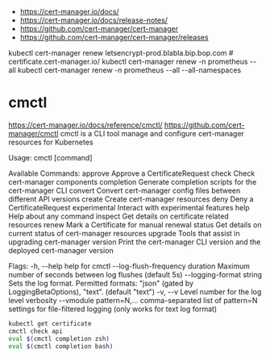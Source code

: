 * https://cert-manager.io/docs/
* https://cert-manager.io/docs/release-notes/
* https://github.com/cert-manager/cert-manager
* https://github.com/cert-manager/cert-manager/releases

kubectl cert-manager renew letsencrypt-prod.blabla.bip.bop.com # certificate.cert-manager.io/
kubectl cert-manager renew -n prometheus           --all
kubectl cert-manager renew -n prometheus           --all --all-namespaces

# cmctl
https://cert-manager.io/docs/reference/cmctl/
https://github.com/cert-manager/cmctl
cmctl is a CLI tool manage and configure cert-manager resources for Kubernetes

Usage: cmctl [command]

Available Commands:
  approve      Approve a CertificateRequest
  check        Check cert-manager components
  completion   Generate completion scripts for the cert-manager CLI
  convert      Convert cert-manager config files between different API versions
  create       Create cert-manager resources
  deny         Deny a CertificateRequest
  experimental Interact with experimental features
  help         Help about any command
  inspect      Get details on certificate related resources
  renew        Mark a Certificate for manual renewal
  status       Get details on current status of cert-manager resources
  upgrade      Tools that assist in upgrading cert-manager
  version      Print the cert-manager CLI version and the deployed cert-manager version

Flags:
  -h, --help                           help for cmctl
      --log-flush-frequency duration   Maximum number of seconds between log flushes (default 5s)
      --logging-format string          Sets the log format. Permitted formats: "json" (gated by LoggingBetaOptions), "text". (default "text")
  -v, --v Level                        number for the log level verbosity
      --vmodule pattern=N,...          comma-separated list of pattern=N settings for file-filtered logging (only works for text log format)

```sh
kubectl get certificate
cmctl check api
eval $(cmctl completion zsh)
eval $(cmctl completion bash)
